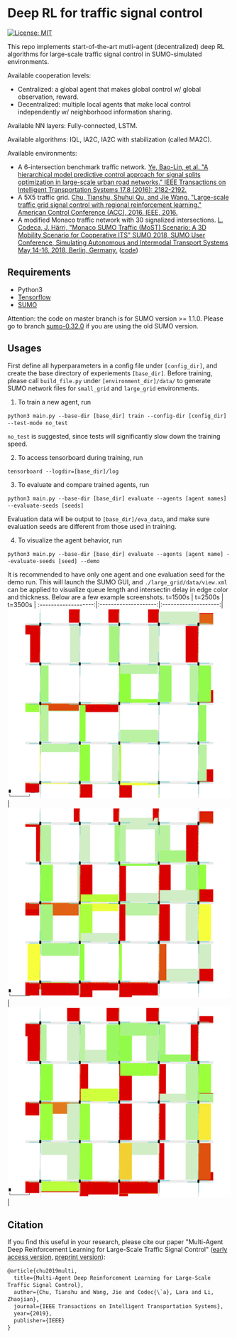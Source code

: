 # Deep RL for traffic signal control

[![License: MIT](https://img.shields.io/badge/License-MIT-yellow.svg)](https://opensource.org/licenses/MIT)

This repo implements start-of-the-art mutli-agent (decentralized) deep RL algorithms for large-scale traffic signal control in SUMO-simulated environments.

Available cooperation levels:
* Centralized: a global agent that makes global control w/ global observation, reward.
* Decentralized: multiple local agents that make local control independently w/ neighborhood information sharing.

Available NN layers:
Fully-connected, LSTM.

Available algorithms:
IQL, IA2C, IA2C with stabilization (called MA2C).

Available environments:
* A 6-intersection benchmark traffic network. [Ye, Bao-Lin, et al. "A hierarchical model predictive control approach for signal splits optimization in large-scale urban road networks." IEEE Transactions on Intelligent Transportation Systems 17.8 (2016): 2182-2192.](https://ieeexplore.ieee.org/abstract/document/7406703/)
* A 5X5 traffic grid. [Chu, Tianshu, Shuhui Qu, and Jie Wang. "Large-scale traffic grid signal control with regional reinforcement learning." American Control Conference (ACC), 2016. IEEE, 2016.](https://ieeexplore.ieee.org/abstract/document/7525014/)
* A modified Monaco traffic network with 30 signalized intersections. [L. Codeca, J. Härri, "Monaco SUMO Traffic (MoST) Scenario: A 3D Mobility Scenario for Cooperative ITS" SUMO 2018, SUMO User Conference, Simulating Autonomous and Intermodal Transport Systems May 14-16, 2018, Berlin, Germany.](http://www.eurecom.fr/en/publication/5527/download/comsys-publi-5527.pdf) ([code](https://github.com/lcodeca/MoSTScenario))


## Requirements
* Python3
* [Tensorflow](http://www.tensorflow.org/install)
* [SUMO](http://sumo.dlr.de/wiki/Installing) 

Attention: the code on master branch is for SUMO version >= 1.1.0. Please go to branch [sumo-0.32.0](https://github.com/cts198859/deeprl_signal_control/tree/sumo-0.32.0) if you are using the old SUMO version.

## Usages
First define all hyperparameters in a config file under `[config_dir]`, and create the base directory of experiements `[base_dir]`. Before training, please call `build_file.py` under `[environment_dir]/data/` to generate SUMO network files for `small_grid` and `large_grid` environments.

1. To train a new agent, run
~~~
python3 main.py --base-dir [base_dir] train --config-dir [config_dir] --test-mode no_test
~~~
`no_test` is suggested, since tests will significantly slow down the training speed.

2. To access tensorboard during training, run
~~~
tensorboard --logdir=[base_dir]/log
~~~

3. To evaluate and compare trained agents, run
~~~
python3 main.py --base-dir [base_dir] evaluate --agents [agent names] --evaluate-seeds [seeds]
~~~
Evaluation data will be output to `[base_dir]/eva_data`, and make sure evaluation seeds are different from those used in training.

4. To visualize the agent behavior, run
~~~
python3 main.py --base-dir [base_dir] evaluate --agents [agent name] --evaluate-seeds [seed] --demo
~~~
It is recommended to have only one agent and one evaluation seed for the demo run. This will launch the SUMO GUI, and `./large_grid/data/view.xml` can be applied to visualize queue length and intersectin delay in edge color and thickness. Below are a few example screenshots.
    t=1500s          |      t=2500s         |     t=3500s          |
:-------------------:|:--------------------:|:--------------------:|
![](./demo/1500.png) | ![](./demo/2500.png) | ![](./demo/3500.png) |

## Citation
If you find this useful in your research, please cite our paper "Multi-Agent Deep Reinforcement Learning for Large-Scale Traffic Signal Control" ([early access version](https://ieeexplore.ieee.org/document/8667868), [preprint version](https://arxiv.org/pdf/1903.04527.pdf)):
~~~
@article{chu2019multi,
  title={Multi-Agent Deep Reinforcement Learning for Large-Scale Traffic Signal Control},
  author={Chu, Tianshu and Wang, Jie and Codec{\`a}, Lara and Li, Zhaojian},
  journal={IEEE Transactions on Intelligent Transportation Systems},
  year={2019},
  publisher={IEEE}
}
~~~
